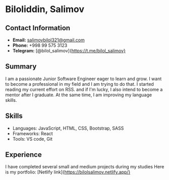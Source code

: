 # Biloliddin, Salimov

## Contact Information

- <b>Email:</b> salimovbilol321@gmail.com
- <b>Phone:</b> +998 99 575 3123
- <b>Telegram:</b> [@bilol_salimov]{https://t.me/bilol_salimov}

## Summary

I am a passionate Junior Software Engineer eager to learn and grow.
I want to become a professional in my field and I am trying to do that. I started reading my current effort on RSS. and if I'm lucky, I also intend to become a mentor after I graduate.
At the same time, I am improving my language skills.

## Skills

- Languages: JavaScript, HTML, CSS, Bootstrap, SASS
- Frameworks: React
- Tools: VS code, Git

## Experience

I have completed several small and medium projects during my studies
Here is my portfolio: [Netlify link]{https://bilolsalimov.netlify.app/}
